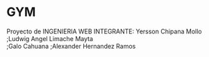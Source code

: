 # GYM
Proyecto de INGENIERIA WEB
INTEGRANTE:
Yersson Chipana Mollo
;Ludwig Angel Limache Mayta  
;Galo Cahuana
;Alexander Hernandez Ramos
